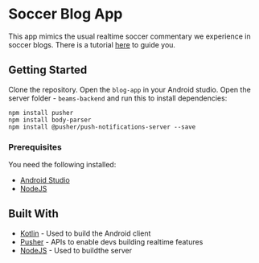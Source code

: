 # Soccer Blog App

This app mimics the usual realtime soccer commentary we experience in soccer blogs. There is a tutorial [here](https://pusher.com/tutorials/live-blog-kotlin-push-notifications) to guide you.

## Getting Started

Clone the repository. Open the `blog-app` in your Android studio. Open the server folder - `beams-backend` and run this to install dependencies:

```
npm install pusher
npm install body-parser
npm install @pusher/push-notifications-server --save
```

### Prerequisites

You need the following installed:

* [Android Studio](https://developer.android.com/studio/index)
* [NodeJS](https://nodejs.org/)


## Built With

* [Kotlin](https://kotlinlang.org/) - Used to build the Android client
* [Pusher](https://pusher.com/) - APIs to enable devs building realtime features
* [NodeJS](https://nodejs.org/) - Used to buildthe server
